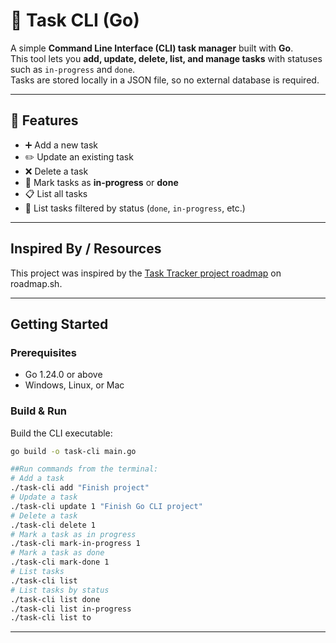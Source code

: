 # 📝 Task CLI (Go)

A simple **Command Line Interface (CLI) task manager** built with **Go**.  
This tool lets you **add, update, delete, list, and manage tasks** with statuses such as `in-progress` and `done`.  
Tasks are stored locally in a JSON file, so no external database is required.

---

## 🚀 Features
- ➕ Add a new task  
- ✏️ Update an existing task  
- ❌ Delete a task  
- 🔄 Mark tasks as **in-progress** or **done**  
- 📋 List all tasks  
- 🎯 List tasks filtered by status (`done`, `in-progress`, etc.)  

---
## Inspired By / Resources

This project was inspired by the [Task Tracker project roadmap](https://roadmap.sh/projects/task-tracker) on roadmap.sh.

---

## Getting Started

### Prerequisites
- Go 1.24.0 or above
- Windows, Linux, or Mac

### Build & Run
Build the CLI executable:

```bash
go build -o task-cli main.go

##Run commands from the terminal:
# Add a task
./task-cli add "Finish project"
# Update a task
./task-cli update 1 "Finish Go CLI project"
# Delete a task
./task-cli delete 1
# Mark a task as in progress
./task-cli mark-in-progress 1
# Mark a task as done
./task-cli mark-done 1
# List tasks
./task-cli list
# List tasks by status
./task-cli list done
./task-cli list in-progress
./task-cli list to
```
---